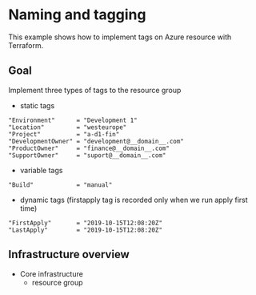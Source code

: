 # Naming and tagging #

This example shows how to implement tags on Azure resource with Terraform.

## Goal ##

Implement three types of tags to the resource group

* static tags

```
"Environment"      = "Development 1"
"Location"         = "westeurope"
"Project"          = "a-d1-fin"
"DevelopmentOwner" = "development@__domain__.com"
"ProductOwner"     = "finance@__domain__.com"
"SupportOwner"     = "suport@__domain__.com"
```

* variable tags

```
"Build"            = "manual" 
```

* dynamic tags (firstapply tag is recorded only when we run apply first time)

```
"FirstApply"       = "2019-10-15T12:08:20Z"
"LastApply"        = "2019-10-15T12:08:20Z"
```

## Infrastructure overview ##

* Core infrastructure
    - resource group
